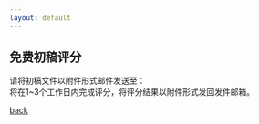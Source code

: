 ```yaml
---
layout: default
---
```


## 免费初稿评分
请将初稿文件以附件形式邮件发送至：<br>
将在1~3个工作日内完成评分，将评分结果以附件形式发回发件邮箱。

[back](../)
